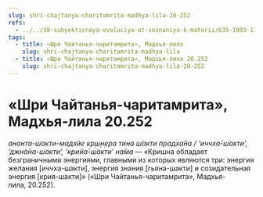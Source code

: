 ```yaml
---
slug: shri-chajtanya-charitamrita-madhya-lila-20-252
refs:
  - ../../38-subyektivnaya-evoluciya-ot-soznaniya-k-materii/635-1983-11-23-b4-vzaimodejstvie-krishny-baladeva-i-radharani.md
tags:
  - title: «Шри Чайтанья-чаритамрита», Мадхья-лила
    slug: shri-chajtanya-charitamrita-madhya-lila
  - title: «Шри Чайтанья-чаритамрита», Мадхья-лила 20.252
    slug: shri-chajtanya-charitamrita-madhya-lila-20-252
---
```


# «Шри Чайтанья-чаритамрита», Мадхья-лила 20.252

*ананта-ш́акти-мадхйе кр̣ш̣н̣ера тина ш́акти прадха̄на / ‘иччха̄-ш́акти’, ‘джн̃а̄на-ш́акти’, ‘крийа̄-ш́акти’ на̄ма* — «Кришна обладает безграничными энергиями, главными из которых являются три: энергия желания [иччха-шакти], энергия знания [гьяна-шакти] и созидательная энергия [крия-шакти]» («Шри Чайтанья-чаритамрита», Мадхья-лила, 20.252).
